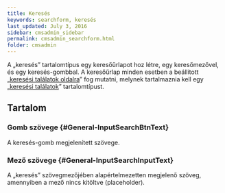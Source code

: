 ```yaml
---
title: Keresés
keywords: searchform, keresés
last_updated: July 3, 2016
sidebar: cmsadmin_sidebar
permalink: cmsadmin_searchform.html
folder: cmsadmin
---
```


A „keresés” tartalomtípus egy keresőűrlapot hoz létre, egy keresőmezővel, és egy keresés-gombbal. A keresőűrlap minden esetben a beállított „[keresési találatok oldalra](cmsadmin_settings_general.html#Setting-InputSearchPage)” fog mutatni, melynek tartalmaznia kell egy „[keresési találatok](cmsadmin_searchresults.html)” tartalomtípust.

## Tartalom

### Gomb szövege {#General-InputSearchBtnText}

A keresés-gomb megjelenített szövege.

### Mező szövege {#General-InputSearchInputText}

A „keresés” szövegmezőjében alapértelmezetten megjelenő szöveg, amennyiben a mező nincs kitöltve (placeholder).

